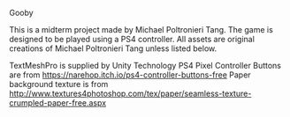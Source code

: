 Gooby

This is a midterm project made by Michael Poltronieri Tang.
The game is designed to be played using a PS4 controller.
All assets are original creations of Michael Poltronieri Tang unless listed below.

TextMeshPro is supplied by Unity Technology
PS4 Pixel Controller Buttons are from https://narehop.itch.io/ps4-controller-buttons-free
Paper background texture is from http://www.textures4photoshop.com/tex/paper/seamless-texture-crumpled-paper-free.aspx